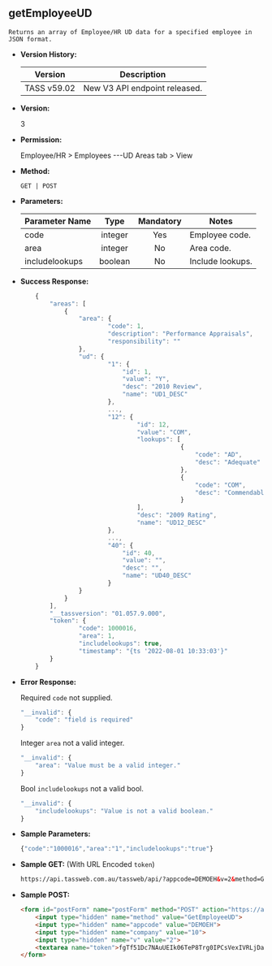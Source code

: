 **getEmployeeUD**
----
	Returns an array of Employee/HR UD data for a specified employee in JSON format.
	
* **Version History:**

    Version | Description
    --- | --- |
    TASS v59.02 | New V3 API endpoint released.

* **Version:**

    3

* **Permission:**

    Employee/HR > Employees ---UD Areas tab > View

* **Method:**

	`GET | POST`

*  **Parameters:**

    Parameter Name | Type | Mandatory | Notes
    --- | :---: | :---: | --- |
    code | integer | Yes | Employee code.
    area | integer | No | Area code.
    includelookups | boolean | No | Include lookups.
  
* **Success Response:**

    ```javascript
		{
			"areas": [
				{
					"area": {
							"code": 1,
							"description": "Performance Appraisals",
							"responsibility": ""
					},
					"ud": {
							"1": {
								"id": 1,
								"value": "Y",
								"desc": "2010 Review",
								"name": "UD1_DESC"
							},
							...,
							"12": {
									"id": 12,
									"value": "COM",
									"lookups": [
												{
													"code": "AD",
													"desc": "Adequate"
												},
												{
													"code": "COM",
													"desc": "Commendable"
												}
									],
									"desc": "2009 Rating",
									"name": "UD12_DESC"
							},
							...,
							"40": {
								"id": 40,
								"value": "",
								"desc": "",
								"name": "UD40_DESC"
							}
					}
				}
			],
			"__tassversion": "01.057.9.000",
			"token": {
					"code": 1000016,
					"area": 1,
					"includelookups": true,
					"timestamp": "{ts '2022-08-01 10:33:03'}"
			}
		}
    ```
 
* **Error Response:**

    Required `code` not supplied.
	```javascript
	"__invalid": {
		"code": "field is required"
	}
	```

	Integer `area` not a valid integer.
	```javascript
	"__invalid": {
		"area": "Value must be a valid integer."
	}
	```
	
	Bool `includelookups` not a valid bool.
	```javascript
	"__invalid": {
		"includelookups": "Value is not a valid boolean."
	}
	```
    
* **Sample Parameters:**

	```javascript
	{"code":"1000016","area":"1","includelookups":"true"}
	```

* **Sample GET:** (With URL Encoded `token`)

	```HTML
	https://api.tassweb.com.au/tassweb/api/?appcode=DEMOEH&v=2&method=GetEmployeeUD&token=fgTf51Dc7NAuUEIk0%2F6TeP8Trg0IPCsVexIVRLjDa0k5e3S0asAAXcye6IRUVoVQpnuR7A6esnW4TNVv7lONlA%3D%3D&company=10
	```
  
* **Sample POST:**

	```HTML
	<form id="postForm" name="postForm" method="POST" action="https://api.tassweb.com.au/tassweb/api/">
		<input type="hidden" name="method" value="GetEmployeeUD">
		<input type="hidden" name="appcode" value="DEMOEH">
		<input type="hidden" name="company" value="10">
		<input type="hidden" name="v" value="2">
		<textarea name="token">fgTf51Dc7NAuUEIk06TeP8Trg0IPCsVexIVRLjDa0k5e3S0asAAXcye6IRUVoVQpnuR7A6esnW4TNVv7lONlA==</textarea>
	</form>
	```

